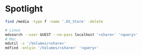 # Spotlight

```bash
find /media -type f -name '.DS_Store' -delete
```

```bash
# Linux
mdsearch --user GUEST --no-pass localhost '<share>' '<query>'
# Mac
mdutil -s '/Volumes/<share>'
mdfind -onlyin '/Volumes/<share>' '<query>'
```
